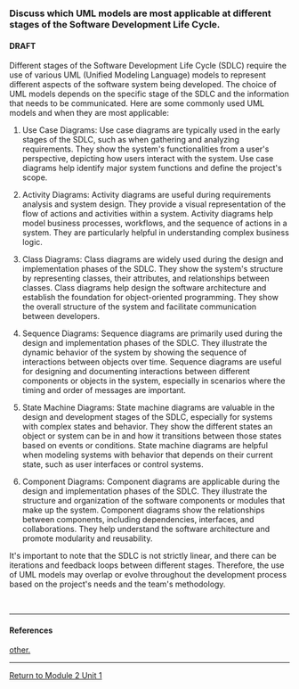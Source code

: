 ### Discuss which UML models are most applicable at different stages of the Software Development Life Cycle. 

#### DRAFT
Different stages of the Software Development Life Cycle (SDLC) require the use of various UML (Unified Modeling Language) models to represent different aspects of the software system being developed. The choice of UML models depends on the specific stage of the SDLC and the information that needs to be communicated. Here are some commonly used UML models and when they are most applicable:

1. Use Case Diagrams:
   Use case diagrams are typically used in the early stages of the SDLC, such as when gathering and analyzing requirements. They show the system's functionalities from a user's perspective, depicting how users interact with the system. Use case diagrams help identify major system functions and define the project's scope.

2. Activity Diagrams:
   Activity diagrams are useful during requirements analysis and system design. They provide a visual representation of the flow of actions and activities within a system. Activity diagrams help model business processes, workflows, and the sequence of actions in a system. They are particularly helpful in understanding complex business logic.

3. Class Diagrams:
   Class diagrams are widely used during the design and implementation phases of the SDLC. They show the system's structure by representing classes, their attributes, and relationships between classes. Class diagrams help design the software architecture and establish the foundation for object-oriented programming. They show the overall structure of the system and facilitate communication between developers.

4. Sequence Diagrams:
   Sequence diagrams are primarily used during the design and implementation phases of the SDLC. They illustrate the dynamic behavior of the system by showing the sequence of interactions between objects over time. Sequence diagrams are useful for designing and documenting interactions between different components or objects in the system, especially in scenarios where the timing and order of messages are important.

5. State Machine Diagrams:
   State machine diagrams are valuable in the design and development stages of the SDLC, especially for systems with complex states and behavior. They show the different states an object or system can be in and how it transitions between those states based on events or conditions. State machine diagrams are helpful when modeling systems with behavior that depends on their current state, such as user interfaces or control systems.

6. Component Diagrams:
   Component diagrams are applicable during the design and implementation phases of the SDLC. They illustrate the structure and organization of the software components or modules that make up the system. Component diagrams show the relationships between components, including dependencies, interfaces, and collaborations. They help understand the software architecture and promote modularity and reusability.

It's important to note that the SDLC is not strictly linear, and there can be iterations and feedback loops between different stages. Therefore, the use of UML models may overlap or evolve throughout the development process based on the project's needs and the team's methodology.

<br>

---

#### References

[other. ](https://www.uml-diagrams.org/uml-25-diagrams.html)

---

[Return to Module 2 Unit 1](OOP_Unit01.md)
